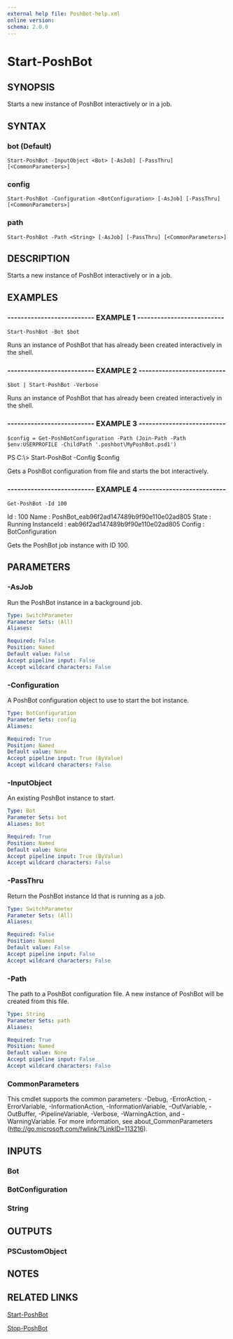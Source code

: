 ```yaml
---
external help file: PoshBot-help.xml
online version: 
schema: 2.0.0
---
```


# Start-PoshBot

## SYNOPSIS
Starts a new instance of PoshBot interactively or in a job.

## SYNTAX

### bot (Default)
```
Start-PoshBot -InputObject <Bot> [-AsJob] [-PassThru] [<CommonParameters>]
```

### config
```
Start-PoshBot -Configuration <BotConfiguration> [-AsJob] [-PassThru] [<CommonParameters>]
```

### path
```
Start-PoshBot -Path <String> [-AsJob] [-PassThru] [<CommonParameters>]
```

## DESCRIPTION
Starts a new instance of PoshBot interactively or in a job.

## EXAMPLES

### -------------------------- EXAMPLE 1 --------------------------
```
Start-PoshBot -Bot $bot
```

Runs an instance of PoshBot that has already been created interactively in the shell.

### -------------------------- EXAMPLE 2 --------------------------
```
$bot | Start-PoshBot -Verbose
```

Runs an instance of PoshBot that has already been created interactively in the shell.

### -------------------------- EXAMPLE 3 --------------------------
```
$config = Get-PoshBotConfiguration -Path (Join-Path -Path $env:USERPROFILE -ChildPath '.poshbot\MyPoshBot.psd1')
```

PS C:\\\> Start-PoshBot -Config $config

Gets a PoshBot configuration from file and starts the bot interactively.

### -------------------------- EXAMPLE 4 --------------------------
```
Get-PoshBot -Id 100
```

Id         : 100
Name       : PoshBot_eab96f2ad147489b9f90e110e02ad805
State      : Running
InstanceId : eab96f2ad147489b9f90e110e02ad805
Config     : BotConfiguration

Gets the PoshBot job instance with ID 100.

## PARAMETERS

### -AsJob
Run the PoshBot instance in a background job.

```yaml
Type: SwitchParameter
Parameter Sets: (All)
Aliases: 

Required: False
Position: Named
Default value: False
Accept pipeline input: False
Accept wildcard characters: False
```

### -Configuration
A PoshBot configuration object to use to start the bot instance.

```yaml
Type: BotConfiguration
Parameter Sets: config
Aliases: 

Required: True
Position: Named
Default value: None
Accept pipeline input: True (ByValue)
Accept wildcard characters: False
```

### -InputObject
An existing PoshBot instance to start.

```yaml
Type: Bot
Parameter Sets: bot
Aliases: Bot

Required: True
Position: Named
Default value: None
Accept pipeline input: True (ByValue)
Accept wildcard characters: False
```

### -PassThru
Return the PoshBot instance Id that is running as a job.

```yaml
Type: SwitchParameter
Parameter Sets: (All)
Aliases: 

Required: False
Position: Named
Default value: False
Accept pipeline input: False
Accept wildcard characters: False
```

### -Path
The path to a PoshBot configuration file.
A new instance of PoshBot will be created from this file.

```yaml
Type: String
Parameter Sets: path
Aliases: 

Required: True
Position: Named
Default value: None
Accept pipeline input: False
Accept wildcard characters: False
```

### CommonParameters
This cmdlet supports the common parameters: -Debug, -ErrorAction, -ErrorVariable, -InformationAction, -InformationVariable, -OutVariable, -OutBuffer, -PipelineVariable, -Verbose, -WarningAction, and -WarningVariable. For more information, see about_CommonParameters (http://go.microsoft.com/fwlink/?LinkID=113216).

## INPUTS

### Bot

### BotConfiguration

### String

## OUTPUTS

### PSCustomObject

## NOTES

## RELATED LINKS

[Start-PoshBot]()

[Stop-PoshBot]()


